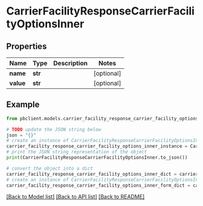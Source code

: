 # CarrierFacilityResponseCarrierFacilityOptionsInner


## Properties

Name | Type | Description | Notes
------------ | ------------- | ------------- | -------------
**name** | **str** |  | [optional] 
**value** | **str** |  | [optional] 

## Example

```python
from pbclient.models.carrier_facility_response_carrier_facility_options_inner import CarrierFacilityResponseCarrierFacilityOptionsInner

# TODO update the JSON string below
json = "{}"
# create an instance of CarrierFacilityResponseCarrierFacilityOptionsInner from a JSON string
carrier_facility_response_carrier_facility_options_inner_instance = CarrierFacilityResponseCarrierFacilityOptionsInner.from_json(json)
# print the JSON string representation of the object
print(CarrierFacilityResponseCarrierFacilityOptionsInner.to_json())

# convert the object into a dict
carrier_facility_response_carrier_facility_options_inner_dict = carrier_facility_response_carrier_facility_options_inner_instance.to_dict()
# create an instance of CarrierFacilityResponseCarrierFacilityOptionsInner from a dict
carrier_facility_response_carrier_facility_options_inner_form_dict = carrier_facility_response_carrier_facility_options_inner.from_dict(carrier_facility_response_carrier_facility_options_inner_dict)
```
[[Back to Model list]](../README.md#documentation-for-models) [[Back to API list]](../README.md#documentation-for-api-endpoints) [[Back to README]](../README.md)


